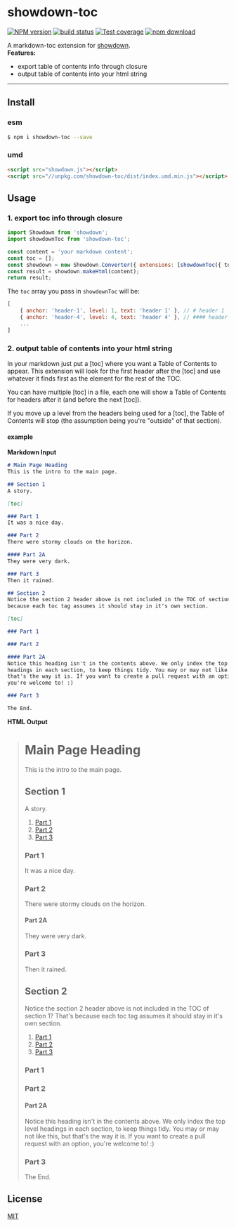 # showdown-toc

[![NPM version][npm-image]][npm-url] [![build status][travis-image]][travis-url] [![Test coverage][codecov-image]][codecov-url] [![npm download][download-image]][download-url]

[npm-image]: https://img.shields.io/npm/v/showdown-toc.svg?style=flat-square
[npm-url]: https://npmjs.org/package/showdown-toc
[travis-image]: https://img.shields.io/travis/ahungrynoob/showdown-toc.svg?style=flat-square
[travis-url]: https://travis-ci.org/ahungrynoob/showdown-toc
[codecov-image]: https://codecov.io/gh/ahungrynoob/showdown-toc/branch/master/graph/badge.svg
[codecov-url]: https://codecov.io/gh/ahungrynoob/showdown-toc
[download-image]: https://img.shields.io/npm/dm/showdown-toc.svg?style=flat-square
[download-url]: https://npmjs.org/package/showdown-toc

A markdown-toc extension for [showdown](https://github.com/showdownjs/showdown).
<br/>
**Features:**
- export table of contents info through closure
- output table of contents into your html string

---

## Install

### esm
```bash
$ npm i showdown-toc --save
```

### umd
```html
<script src="showdown.js"></script>
<script src="//unpkg.com/showdown-toc/dist/index.umd.min.js"></script> 
```

## Usage

### 1. export toc info through closure
```javascript
import Showdown from 'showdown';
import showdownToc from 'showdown-toc';

const content = 'your markdown content';
const toc = [];
const showdown = new Showdown.Converter({ extensions: [showdownToc({ toc })] });
const result = showdown.makeHtml(content);
return result;
```
The `toc` array you pass in `showdownToc` will be:
```javascript
[
    { anchor: 'header-1', level: 1, text: 'header 1' }, // # header 1
    { anchor: 'header-4', level: 4, text: 'header 4' }, // #### header 4
    ...
]
```

### 2. output table of contents into your html string
In your markdown just put a [toc] where you want a Table of Contents to appear. This extension will look for the first header after the [toc] and use whatever it finds first as the element for the rest of the TOC.

You can have multiple [toc] in a file, each one will show a Table of Contents for headers after it (and before the next [toc]).

If you move up a level from the headers being used for a [toc], the Table of Contents will stop (the assumption being you're "outside" of that section).

#### example

**Markdown Input**

```markdown
# Main Page Heading
This is the intro to the main page.

## Section 1
A story.

[toc]

### Part 1
It was a nice day.

### Part 2
There were stormy clouds on the horizon.

#### Part 2A
They were very dark.

### Part 3
Then it rained.

## Section 2
Notice the section 2 header above is not included in the TOC of section 1? That's 
because each toc tag assumes it should stay in it's own section.

[toc]

### Part 1

### Part 2

#### Part 2A
Notice this heading isn't in the contents above. We only index the top level 
headings in each section, to keep things tidy. You may or may not like this, but 
that's the way it is. If you want to create a pull request with an option, 
you're welcome to! :)

### Part 3

The End.
```

**HTML Output**

> <h1 id="mainpageheading">Main Page Heading</h1>
> <p>This is the intro to the main page.</p>
> <h2 id="section1">Section 1</h2>
> <p>A story.</p>
> <ol class="showdown-toc"><li><a href="#part1">Part 1</a></li><li><a href="#part2">Part 2</a></li><li><a href="#part3">Part 3</a></li></ol>
> <h3 id="part1">Part 1</h3>
> <p>It was a nice day.</p>
> <h3 id="part2">Part 2</h3>
> <p>There were stormy clouds on the horizon.</p>
> <h4 id="part2a">Part 2A</h4>
> <p>They were very dark.</p>
> <h3 id="part3">Part 3</h3>
> <p>Then it rained.</p>
> <h2 id="section2">Section 2</h2>
> <p>Notice the section 2 header above is not included in the TOC of section 1? That's because each toc tag assumes it should stay in it's own section.</p>
> <ol class="showdown-toc"><li><a href="#part1">Part 1</a></li><li><a href="#part2">Part 2</a></li><li><a href="#part3">Part 3</a></li></ol>
> <h3 id="part1">Part 1</h3>
> <h3 id="part2">Part 2</h3>
> <h4 id="part2a">Part 2A</h4>
> <p>Notice this heading isn't in the contents above. We only index the top level headings in each section, to keep things tidy. You may or may not like this, but that's the way it is. If you want to create a pull request with an option, you're welcome to! :)</p>
> <h3 id="part3">Part 3</h3>
> <p>The End.</p>

## License

[MIT](LICENSE)

